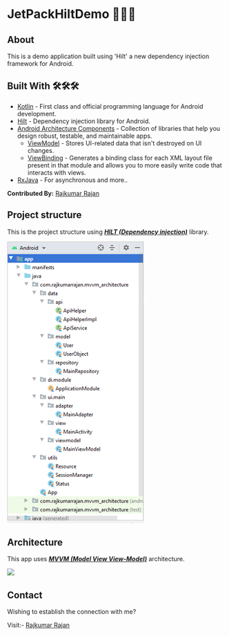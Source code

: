 # JetPackHiltDemo 💉💉💉

## About
This is a demo application built using 'Hilt' a new dependency injection framework for Android.

## Built With 🛠🛠🛠
- [Kotlin](https://kotlinlang.org/) - First class and official programming language for Android development.
- [Hilt](https://developer.android.com/training/dependency-injection/hilt-jetpack) - Dependency injection library for Android.
- [Android Architecture Components](https://developer.android.com/topic/libraries/architecture) - Collection of libraries that help you design robust, testable, and maintainable apps.
  - [ViewModel](https://developer.android.com/topic/libraries/architecture/viewmodel) - Stores UI-related data that isn't destroyed on UI changes. 
  - [ViewBinding](https://developer.android.com/topic/libraries/view-binding) - Generates a binding class for each XML layout file present in that module and allows you to more easily write code that interacts with views.
- [RxJava](http://reactivex.io/documentation) - For asynchronous and more..

**Contributed By:** [Rajkumar Rajan](https://github.com/RajKumar23)

## Project structure
This is the project structure using [***HILT (Dependency injection)***](https://developer.android.com/training/dependency-injection/hilt-jetpack) library.

![](https://github.com/RajKumar23/MVVM-RxJava-Retrofit-Hilt/blob/master/app/Project%20structure.PNG)

## Architecture
This app uses [***MVVM (Model View View-Model)***](https://developer.android.com/jetpack/docs/guide#recommended-app-arch) architecture.

![](https://developer.android.com/topic/libraries/architecture/images/final-architecture.png)

## Contact
Wishing to establish the connection with me?

Visit:- [Rajkumar Rajan](https://www.linkedin.com/in/rajkumar-rajan-94463a85/)


